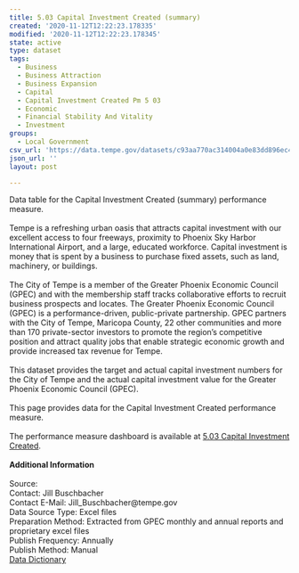 ```yaml
---
title: 5.03 Capital Investment Created (summary)
created: '2020-11-12T12:22:23.178335'
modified: '2020-11-12T12:22:23.178345'
state: active
type: dataset
tags:
  - Business
  - Business Attraction
  - Business Expansion
  - Capital
  - Capital Investment Created Pm 5 03
  - Economic
  - Financial Stability And Vitality
  - Investment
groups:
  - Local Government
csv_url: 'https://data.tempe.gov/datasets/c93aa770ac314004a0e83dd896ec4c01_0.csv'
json_url: ''
layout: post

---
```

<div>Data table for the Capital Investment Created (summary) performance measure.</div><div><br /></div><div>Tempe is a refreshing urban oasis that attracts capital investment with our excellent access to four freeways, proximity to Phoenix Sky Harbor International Airport, and a large, educated workforce. Capital investment is money that is spent by a business to purchase fixed assets, such as land, machinery, or buildings.</div><div><br /></div><div>The City of Tempe is a member of the Greater Phoenix Economic Council (GPEC) and with the membership staff tracks collaborative efforts to recruit business prospects and locates. The Greater Phoenix Economic Council (GPEC) is a performance-driven, public-private partnership. GPEC partners with the City of Tempe, Maricopa County, 22 other communities and more than 170 private-sector investors to promote the region’s competitive position and attract quality jobs that enable strategic economic growth and provide increased tax revenue for Tempe.</div><div><br /></div><div>This dataset provides the target and actual capital investment numbers for the City of Tempe and the actual capital investment value for the Greater Phoenix Economic Council (GPEC).</div><div><br /></div><div>This page provides data for the Capital Investment Created performance measure.</div><div><br /></div><div>The performance measure dashboard is available at <a href='https://financial-stability-and-vitality-tempegov.hub.arcgis.com/pages/capital-investment-created' rel='nofollow ugc' target='_blank'>5.03 Capital Investment Created</a>.</div><div><br /></div><div><div><b>Additional Information</b></div><div><br /></div><div>Source:</div><div>Contact: Jill Buschbacher</div><div>Contact E-Mail: Jill_Buschbacher@tempe.gov</div><div>Data Source Type: Excel files</div><div>Preparation Method: Extracted from GPEC monthly and annual reports and proprietary excel files</div><div>Publish Frequency: Annually</div><div>Publish Method: Manual</div><div><a href='https://gis.tempe.gov/design/data-dictionary/5.03%20Capital%20Investment%20Created%20(summary)/' rel='nofollow ugc' target='_blank'>Data Dictionary</a><br /></div></div>

